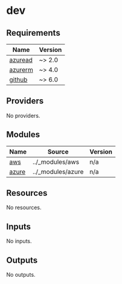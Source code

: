 # dev

<!-- BEGIN_TF_DOCS -->
## Requirements

| Name | Version |
|------|---------|
| <a name="requirement_azuread"></a> [azuread](#requirement\_azuread) | ~> 2.0 |
| <a name="requirement_azurerm"></a> [azurerm](#requirement\_azurerm) | ~> 4.0 |
| <a name="requirement_github"></a> [github](#requirement\_github) | ~> 6.0 |

## Providers

No providers.

## Modules

| Name | Source | Version |
|------|--------|---------|
| <a name="module_aws"></a> [aws](#module\_aws) | ../_modules/aws | n/a |
| <a name="module_azure"></a> [azure](#module\_azure) | ../_modules/azure | n/a |

## Resources

No resources.

## Inputs

No inputs.

## Outputs

No outputs.
<!-- END_TF_DOCS -->
